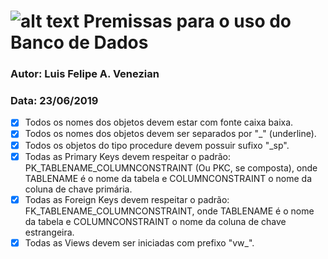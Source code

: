 # ![alt text](https://github.com/venezianluis/erp/blob/master/application/documentation/doc_img/logo/icon-hinode.png "Logo Hinode") Premissas para o uso do Banco de Dados

### Autor: Luis Felipe A. Venezian
### Data: 23/06/2019

- [x] Todos os nomes dos objetos devem estar com fonte caixa baixa.
- [x] Todos os nomes dos objetos devem ser separados por "_" (underline).
- [x] Todos os objetos do tipo procedure devem possuir sufixo "_sp".
- [x] Todas as Primary Keys devem respeitar o padrão: PK_TABLENAME_COLUMNCONSTRAINT (Ou PKC, se composta), onde TABLENAME é o nome da tabela e COLUMNCONSTRAINT o nome da coluna de chave primária. 
- [x] Todas as Foreign Keys devem respeitar o padrão: FK_TABLENAME_COLUMNCONSTRAINT, onde TABLENAME é o nome da tabela e COLUMNCONSTRAINT o nome da coluna de chave estrangeira.
- [x] Todas as Views devem ser iniciadas com prefixo "vw_".
